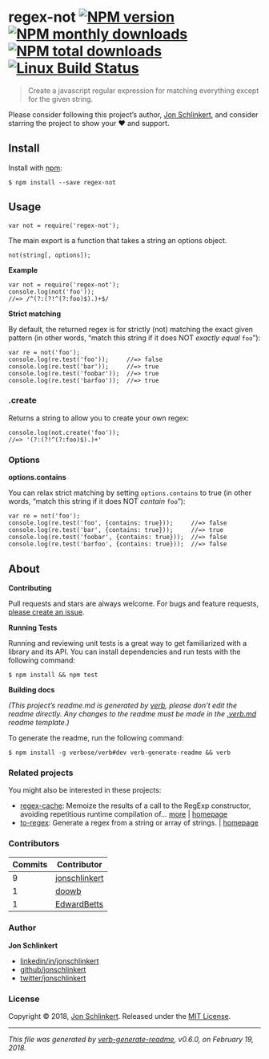 regex-not [![NPM version](https://img.shields.io/npm/v/regex-not.svg?style=flat)](https://www.npmjs.com/package/regex-not) [![NPM monthly downloads](https://img.shields.io/npm/dm/regex-not.svg?style=flat)](https://npmjs.org/package/regex-not) [![NPM total downloads](https://img.shields.io/npm/dt/regex-not.svg?style=flat)](https://npmjs.org/package/regex-not) [![Linux Build Status](https://img.shields.io/travis/jonschlinkert/regex-not.svg?style=flat&label=Travis)](https://travis-ci.org/jonschlinkert/regex-not)
==================================================================================================================================================================================================================================================================================================================================================================================================================================================================================================================================

> Create a javascript regular expression for matching everything except for the given string.

Please consider following this project’s author, [Jon Schlinkert](https://github.com/jonschlinkert), and consider starring the project to show your :heart: and support.

Install
-------

Install with [npm](https://www.npmjs.com/):

    $ npm install --save regex-not

Usage
-----

    var not = require('regex-not');

The main export is a function that takes a string an options object.

    not(string[, options]);

**Example**

    var not = require('regex-not');
    console.log(not('foo'));
    //=> /^(?:(?!^(?:foo)$).)+$/

**Strict matching**

By default, the returned regex is for strictly (not) matching the exact given pattern (in other words, “match this string if it does NOT *exactly equal* `foo`”):

    var re = not('foo');
    console.log(re.test('foo'));     //=> false
    console.log(re.test('bar'));     //=> true
    console.log(re.test('foobar'));  //=> true
    console.log(re.test('barfoo'));  //=> true

### .create

Returns a string to allow you to create your own regex:

    console.log(not.create('foo'));
    //=> '(?:(?!^(?:foo)$).)+'

### Options

**options.contains**

You can relax strict matching by setting `options.contains` to true (in other words, “match this string if it does NOT *contain* `foo`”):

    var re = not('foo');
    console.log(re.test('foo', {contains: true}));     //=> false
    console.log(re.test('bar', {contains: true}));     //=> true
    console.log(re.test('foobar', {contains: true}));  //=> false
    console.log(re.test('barfoo', {contains: true}));  //=> false

About
-----

**Contributing**

Pull requests and stars are always welcome. For bugs and feature requests, [please create an issue](../../issues/new).

**Running Tests**

Running and reviewing unit tests is a great way to get familiarized with a library and its API. You can install dependencies and run tests with the following command:

    $ npm install && npm test

**Building docs**

*(This project’s readme.md is generated by [verb](https://github.com/verbose/verb-generate-readme), please don’t edit the readme directly. Any changes to the readme must be made in the [.verb.md](.verb.md) readme template.)*

To generate the readme, run the following command:

    $ npm install -g verbose/verb#dev verb-generate-readme && verb

### Related projects

You might also be interested in these projects:

-   [regex-cache](https://www.npmjs.com/package/regex-cache): Memoize the results of a call to the RegExp constructor, avoiding repetitious runtime compilation of… [more](https://github.com/jonschlinkert/regex-cache) | [homepage](https://github.com/jonschlinkert/regex-cache "Memoize the results of a call to the RegExp constructor, avoiding repetitious runtime compilation of the same string and options, resulting in surprising performance improvements.")
-   [to-regex](https://www.npmjs.com/package/to-regex): Generate a regex from a string or array of strings. | [homepage](https://github.com/jonschlinkert/to-regex "Generate a regex from a string or array of strings.")

### Contributors

<table><thead><tr class="header"><th><strong>Commits</strong></th><th><strong>Contributor</strong></th></tr></thead><tbody><tr class="odd"><td>9</td><td><a href="https://github.com/jonschlinkert">jonschlinkert</a></td></tr><tr class="even"><td>1</td><td><a href="https://github.com/doowb">doowb</a></td></tr><tr class="odd"><td>1</td><td><a href="https://github.com/EdwardBetts">EdwardBetts</a></td></tr></tbody></table>

### Author

**Jon Schlinkert**

-   [linkedin/in/jonschlinkert](https://linkedin.com/in/jonschlinkert)
-   [github/jonschlinkert](https://github.com/jonschlinkert)
-   [twitter/jonschlinkert](https://twitter.com/jonschlinkert)

### License

Copyright © 2018, [Jon Schlinkert](https://github.com/jonschlinkert). Released under the [MIT License](LICENSE).

------------------------------------------------------------------------

*This file was generated by [verb-generate-readme](https://github.com/verbose/verb-generate-readme), v0.6.0, on February 19, 2018.*
